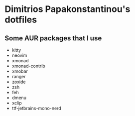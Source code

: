 # Dimitrios Papakonstantinou's dotfiles

## Some AUR packages that I use 

- kitty
- neovim
- xmonad
- xmonad-contrib
- xmobar
- ranger
- zoxide
- zsh
- feh
- dmenu
- xclip 
- ttf-jetbrains-mono-nerd
